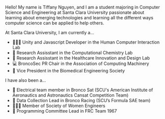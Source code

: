 Hello!  My name is Tiffany Nguyen, and I am a student majoring in Computer Science and Engineering at Santa Clara University passionate about learning about emerging technologies and learning all the different ways computer science can be applied to help others.

At Santa Clara University, I am currently a...
- 👩🏻‍💻 Unity and Javascript Developer in the Human Computer Interaction Lab
- 🧪 Research Assisstant in the Computational Chemistry Lab
- 🩻 Research Assisstant in the Healthcare Innovation and Design Lab
- 💻 BroncoSec PR Chair in the Association of Computing Machinery
- 🧬 Vice President in the Biomedical Engineering Society

I have also been a...
- 🚀 Electrical team member in Bronco Sat (SCU's American Institute of Aeronautics and Astronautics Cansat Competition Team)
- 🚗 Data Collection Lead in Bronco Racing (SCU’s Formula SAE team)
- 👩🏻‍🔬 Member of Society of Women Engineers
- 🤖 Programming Committee Lead in FRC Team 1967
